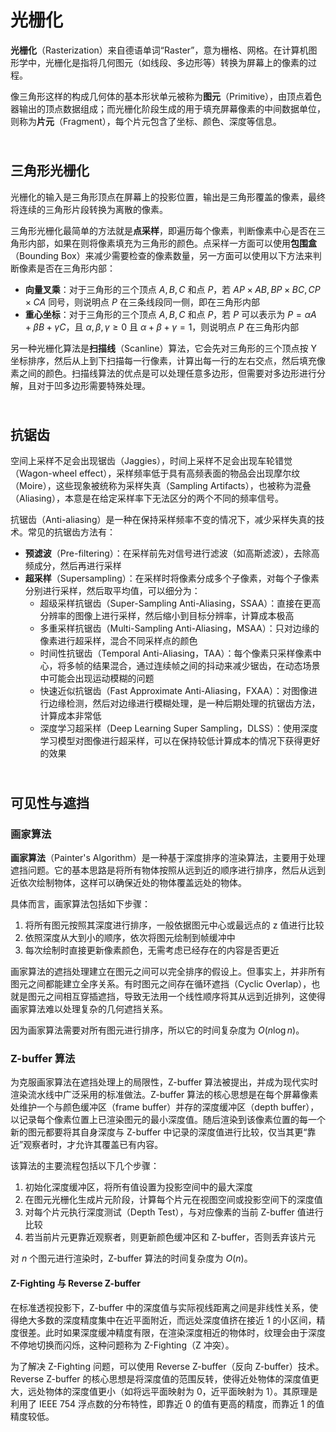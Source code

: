# 光栅化

**光栅化**（Rasterization）来自德语单词“Raster”，意为栅格、网格。在计算机图形学中，光栅化是指将几何图元（如线段、多边形等）转换为屏幕上的像素的过程。

像三角形这样的构成几何体的基本形状单元被称为**图元**（Primitive），由顶点着色器输出的顶点数据组成；而光栅化阶段生成的用于填充屏幕像素的中间数据单位，则称为**片元**（Fragment），每个片元包含了坐标、颜色、深度等信息。


<div style="margin-top: 40pt"></div>

## 三角形光栅化

光栅化的输入是三角形顶点在屏幕上的投影位置，输出是三角形覆盖的像素，最终将连续的三角形片段转换为离散的像素。

三角形光栅化最简单的方法就是**点采样**，即遍历每个像素，判断像素中心是否在三角形内部，如果在则将像素填充为三角形的颜色。点采样一方面可以使用**包围盒**（Bounding Box）来减少需要检查的像素数量，另一方面可以使用以下方法来判断像素是否在三角形内部：

- **向量叉乘**：对于三角形的三个顶点 $A, B, C$ 和点 $P$，若 $AP \times AB, BP \times BC, CP \times CA$ 同号，则说明点 $P$ 在三条线段同一侧，即在三角形内部
- **重心坐标**：对于三角形的三个顶点 $A, B, C$ 和点 $P$，若 $P$ 可以表示为 $P = \alpha A + \beta B + \gamma C$，且 $\alpha, \beta, \gamma \geq 0$ 且 $\alpha + \beta + \gamma = 1$，则说明点 $P$ 在三角形内部

另一种光栅化算法是**扫描线**（Scanline）算法，它会先对三角形的三个顶点按 Y 坐标排序，然后从上到下扫描每一行像素，计算出每一行的左右交点，然后填充像素之间的颜色。扫描线算法的优点是可以处理任意多边形，但需要对多边形进行分解，且对于凹多边形需要特殊处理。



<div style="margin-top: 40pt"></div>

## 抗锯齿

空间上采样不足会出现锯齿（Jaggies），时间上采样不足会出现车轮错觉（Wagon-wheel effect），采样频率低于具有高频表面的物品会出现摩尔纹（Moire），这些现象被统称为采样失真（Sampling Artifacts），也被称为混叠（Aliasing），本意是在给定采样率下无法区分的两个不同的频率信号。

抗锯齿（Anti-aliasing）是一种在保持采样频率不变的情况下，减少采样失真的技术。常见的抗锯齿方法有：

- **预滤波**（Pre-filtering）：在采样前先对信号进行滤波（如高斯滤波），去除高频成分，然后再进行采样
- **超采样**（Supersampling）：在采样时将像素分成多个子像素，对每个子像素分别进行采样，然后取平均值，可以细分为：
    - 超级采样抗锯齿（Super-Sampling Anti-Aliasing，SSAA）：直接在更高分辨率的图像上进行采样，然后缩小到目标分辨率，计算成本极高
    - 多重采样抗锯齿（Multi-Sampling Anti-Aliasing，MSAA）：只对边缘的像素进行超采样，混合不同采样点的颜色
    - 时间性抗锯齿（Temporal Anti-Aliasing，TAA）：每个像素只采样像素中心，将多帧的结果混合，通过连续帧之间的抖动来减少锯齿，在动态场景中可能会出现运动模糊的问题
    - 快速近似抗锯齿（Fast Approximate Anti-Aliasing，FXAA）：对图像进行边缘检测，然后对边缘进行模糊处理，是一种后期处理的抗锯齿方法，计算成本非常低
    - 深度学习超采样（Deep Learning Super Sampling，DLSS）：使用深度学习模型对图像进行超采样，可以在保持较低计算成本的情况下获得更好的效果



<div style="margin-top: 40pt"></div>

## 可见性与遮挡
### 画家算法

**画家算法**（Painter's Algorithm）是一种基于深度排序的渲染算法，主要用于处理遮挡问题。它的基本思路是将所有物体按照从远到近的顺序进行排序，然后从远到近依次绘制物体，这样可以确保近处的物体覆盖远处的物体。

具体而言，画家算法包括如下步骤：

1. 将所有图元按照其深度进行排序，一般依据图元中心或最远点的 z 值进行比较
2. 依照深度从大到小的顺序，依次将图元绘制到帧缓冲中
3. 每次绘制时直接更新像素颜色，无需考虑已经存在的内容是否更近

画家算法的遮挡处理建立在图元之间可以完全排序的假设上。但事实上，并非所有图元之间都能建立全序关系。有时图元之间存在循环遮挡（Cyclic Overlap），也就是图元之间相互穿插遮挡，导致无法用一个线性顺序将其从远到近排列，这使得画家算法难以处理复杂的几何遮挡关系。

因为画家算法需要对所有图元进行排序，所以它的时间复杂度为 $O(n \log n)$。

### Z-buffer 算法

为克服画家算法在遮挡处理上的局限性，Z-buffer 算法被提出，并成为现代实时渲染流水线中广泛采用的标准做法。Z-buffer 算法的核心思想是在每个屏幕像素处维护一个与颜色缓冲区（frame buffer）并存的深度缓冲区（depth buffer），以记录每个像素位置上已渲染图元的最小深度值。随后渲染到该像素位置的每一个新的图元都要将其自身深度与 Z-buffer 中记录的深度值进行比较，仅当其更“靠近”观察者时，才允许其覆盖已有内容。

该算法的主要流程包括以下几个步骤：

1. 初始化深度缓冲区，将所有值设置为投影空间中的最大深度
2. 在图元光栅化生成片元阶段，计算每个片元在视图空间或投影空间下的深度值
3. 对每个片元执行深度测试（Depth Test），与对应像素的当前 Z-buffer 值进行比较
4. 若当前片元更靠近观察者，则更新颜色缓冲区和 Z-buffer，否则丢弃该片元

对 $n$ 个图元进行渲染时，Z-buffer 算法的时间复杂度为 $O(n)$。

#### Z-Fighting 与 Reverse Z-buffer

在标准透视投影下，Z-buffer 中的深度值与实际视线距离之间是非线性关系，使得绝大多数的深度精度集中在近平面附近，而远处深度值挤在接近 1 的小区间，精度很差。此时如果深度缓冲精度有限，在渲染深度相近的物体时，纹理会由于深度不停地切换而闪烁，这种问题称为 Z-Fighting（Z 冲突）。

为了解决 Z-Fighting 问题，可以使用 Reverse Z-buffer（反向 Z-buffer）技术。Reverse Z-buffer 的核心思想是将深度值的范围反转，使得近处物体的深度值更大，远处物体的深度值更小（如将远平面映射为 0，近平面映射为 1）。其原理是利用了 IEEE 754 浮点数的分布特性，即靠近 0 的值有更高的精度，而靠近 1 的值精度较低。
